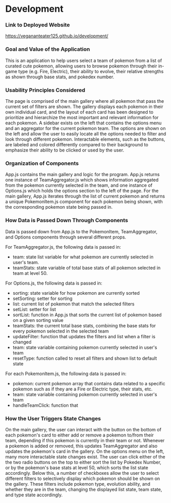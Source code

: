 # Development

### Link to Deployed Website
https://vegananteater125.github.io/development/

### Goal and Value of the Application
This is an application to help users select a team of pokemon from a list of curated cute pokemon, allowing users to browse pokemon through their in-game type (e.g. Fire, Electric), their ability to evolve, their relative strengths as shown through base stats, and pokedex number.

### Usability Principles Considered
The page is comprised of the main gallery where all pokemon that pass the current set of filters are shown. The gallery displays each pokemon in their own individual card, and the layout of each card has been designed to prioritize and hierarchize the most important and relevant information for each pokemon. A sidebar exists on the left that contains the options menu and an aggregator for the current pokemon team. The options are shown on the left and allow the user to easily locate all the options needed to filter and look through different pokemon. Interactable elements, such as the buttons, are labeled and colored differently compared to their background to emphasize their ability to be clicked or used by the user.

### Organization of Components
App.js contains the main gallery and logic for the program. 
App.js returns one instance of TeamAggregator.js which shows information aggregated from the pokemon currently selected in the team, and one instance of Options.js which holds the options section to the left of the page. 
For the main gallery, App.js iterates through the list of current pokemon and returns a unique PokemonItem.js component for each pokemon being shown, with the corresponding pokemon state being passed in.

### How Data is Passed Down Through Components
Data is passed down from App.js to the PokemonItem, TeamAggregator, and Options components through several different props.

For TeamAggregator.js, the following data is passed in:
 - team: state list variable for what pokemon are currently selected in user's team.
 - teamStats: state variable of total base stats of all pokemon selected in team at level 50.

For Options.js, the following data is passed in:
 - sorting: state variable for how pokemon are currently sorted
 - setSorting: setter for sorting
 - list: current list of pokemon that match the selected filters
 - setList: setter for list
 - sortList: function in App.js that sorts the current list of pokemon based on a given sorting value
 - teamStats: the current total base stats, combining the base stats for every pokemon selected in the selected team
 - updateFilter: function that updates the filters and list when a filter is changed
 - team: state variable containing pokemon currently selected in user's team
 - resetType: function called to reset all filters and shown list to default state

For each PokemonItem.js, the following data is passed in:
 - pokemon: current pokemon array that contains data related to a specific pokemon such as if they are a Fire or Electric type, their stats, etc.
 - team: state variable containing pokemon currently selected in user's team
 - handleTeamClick: function that 

### How the User Triggers State Changes
On the main gallery, the user can interact with the button on the bottom of each pokemon's card to either add or remove a pokemon to/from their team, depending if this pokemon is currently in their team or not. Whenever a pokemon is added or removed, this updates TeamAggregator and also updates the pokemon's card in the gallery.
On the options menu on the left, many more interactable state changes exist. The user can click either of the the two radio buttons on the top to either sort the list by Pokedex Number, or by the pokemon's base stats at level 50, which sorts the list state accordingly. 
Below this, a number of checkboxes allow the user to select different filters to selectively display which pokemon should be shown on the gallery. These filters include pokemon type, evolution ability, and whether they are in the team, changing the displayed list state, team state, and type state accordingly. 
